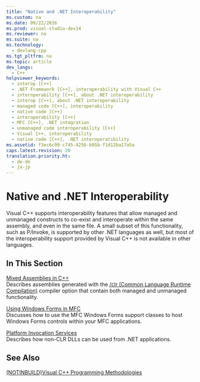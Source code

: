 ```yaml
---
title: "Native and .NET Interoperability"
ms.custom: na
ms.date: 09/22/2016
ms.prod: visual-studio-dev14
ms.reviewer: na
ms.suite: na
ms.technology: 
  - devlang-cpp
ms.tgt_pltfrm: na
ms.topic: article
dev_langs: 
  - C++
helpviewer_keywords: 
  - interop [C++]
  - .NET Framework [C++], interoperability with Visual C++
  - interoperability [C++], about .NET interoperability
  - interop [C++], about .NET interoperability
  - managed code [C++], interoperability
  - native code [C++]
  - interoperability [C++]
  - MFC [C++], .NET integration
  - unmanaged code interoperability [C++]
  - Visual C++, interoperability
  - native code [C++], .NET interoperatibility
ms.assetid: f3ec6c99-c745-4256-b95b-f1d12ba17a5a
caps.latest.revision: 20
translation.priority.ht: 
  - de-de
  - ja-jp
---
```

# Native and .NET Interoperability
Visual C++ supports interoperability features that allow managed and unmanaged constructs to co-exist and interoperate within the same assembly, and even in the same file. A small subset of this functionality, such as P/Invoke, is supported by other .NET languages as well, but most of the interoperability support provided by Visual C++ is not available in other languages.  
  
## In This Section  
 [Mixed Assemblies in C++](../vs140/mixed--native-and-managed--assemblies.md)  
 Describes assemblies generated with the [/clr (Common Language Runtime Compilation)](../vs140/-clr--common-language-runtime-compilation-.md) compiler option that contain both managed and unmanaged functionality.  
  
 [Using Windows Forms in MFC](../vs140/using-a-windows-form-user-control-in-mfc.md)  
 Discusses how to use the MFC Windows Forms support classes to host Windows Forms controls within your MFC applications.  
  
 [Platform Invocation Services](../vs140/calling-native-functions-from-managed-code.md)  
 Describes how non-CLR DLLs can be used from .NET applications.  
  
## See Also  
 [(NOTINBUILD)Visual C++ Programming Methodologies](assetId:///0822f806-fa81-4b65-bf0f-1e2921f30c95)